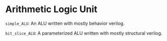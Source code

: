 # Arithmetic Logic Unit

`simple_ALU`: An ALU written with mostly behavior verilog.

`bit_slice_ALU`: A parameterized ALU written with mostly structural verilog.
